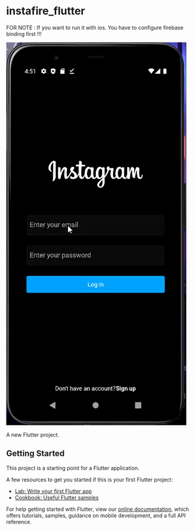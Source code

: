 # instafire_flutter

FOR NOTE : 
If you want to run it with ios. You have to configure firebase binding first !!!

![](https://github.com/briandsmth/Full-stack-Instagram-Clone-with-Flutter-/blob/main/demo.gif)

A new Flutter project.

## Getting Started

This project is a starting point for a Flutter application.

A few resources to get you started if this is your first Flutter project:

- [Lab: Write your first Flutter app](https://flutter.dev/docs/get-started/codelab)
- [Cookbook: Useful Flutter samples](https://flutter.dev/docs/cookbook)

For help getting started with Flutter, view our
[online documentation](https://flutter.dev/docs), which offers tutorials,
samples, guidance on mobile development, and a full API reference.
